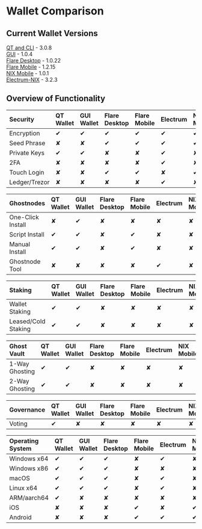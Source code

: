 # Wallet Comparison

## Current Wallet Versions

[QT and CLI](https://github.com/NixPlatform/NixCore/releases) - 3.0.8  
[GUI](https://github.com/NixPlatform/Nix-GUI/releases) - 1.0.4  
[Flare Desktop](https://flarewallet.io/#download) - 1.0.22  
[Flare Mobile](https://flarewallet.io/#download) - 1.2.15  
[NIX Mobile](mobile/installation.md) - 1.0.1  
[Electrum-NIX](https://github.com/NixPlatform/electrum-nix/releases) - 3.2.3

## Overview of Functionality 

| **Security** | QT Wallet | GUI Wallet | Flare Desktop | Flare Mobile | Electrum | NIX Mobile | CLI |
| :--- | :--- | :--- | :--- | :--- | :--- | :--- | :--- |
| Encryption | ✔ | ✔ | ✔ | ✔ | ✔ | ✔ | ✔ |
| Seed Phrase | ✘ | ✘ | ✔ | ✔ | ✔ | ✔ | ✘ |
| Private Keys | ✔ | ✔ | ✘ | ✘ | ✔ | ✘ | ✔ |
| 2FA | ✘ | ✘ | ✘ | ✘ | ✔ | ✘ | ✘ |
| Touch Login | ✘ | ✘ | ✔ | ✔ | ✘ | ✔ | ✘ |
| Ledger/Trezor | ✘ | ✘ | ✘ | ✘ | ✔ | ✘ | ✘ |

| **Ghostnodes** | QT Wallet | GUI Wallet | Flare Desktop | Flare Mobile | Electrum | NIX Mobile | CLI |
| :--- | :--- | :--- | :--- | :--- | :--- | :--- | :--- |
| One-Click Install | ✘ | ✔ | ✘ | ✘ | ✘ | ✘ | ✘ |
| Script Install | ✔ | ✔ | ✘ | ✔ | ✘ | ✘ | ✔ |
| Manual Install | ✔ | ✔ | ✘ | ✔ | ✘ | ✘ | ✔ |
| Ghostnode Tool | ✘ | ✘ | ✘ | ✘ | ✔ | ✘ | ✘ |

| **Staking** | QT Wallet | GUI Wallet | Flare Desktop | Flare Mobile | Electrum | NIX Mobile | CLI |
| :--- | :--- | :--- | :--- | :--- | :--- | :--- | :--- |
| Wallet Staking | ✔ | ✔ | ✘ | ✘ | ✘ | ✘ | ✔ |
| Leased/Cold Staking | ✔ | ✔ | ✘ | ✘ | ✘ | ✘ | ✔ |

| **Ghost Vault** | QT Wallet | GUI Wallet | Flare Desktop | Flare Mobile | Electrum | NIX Mobile | CLI |
| :--- | :--- | :--- | :--- | :--- | :--- | :--- | :--- |
| 1-Way Ghosting | ✔ | ✔ | ✘ | ✘ | ✘ | ✘ | ✔ |
| 2-Way Ghosting | ✔ | ✔ | ✘ | ✘ | ✘ | ✘ | ✔ |

| Governance | QT Wallet | GUI Wallet | Flare Desktop | Flare Mobile | Electrum | NIX Mobile | CLI |
| :--- | :--- | :--- | :--- | :--- | :--- | :--- | :--- |
| Voting                  | ✔ | ✘ | ✘ | ✘ | ✘ | ✘ | ✔ |

| **Operating System** | QT Wallet | GUI Wallet | Flare Desktop | Flare Mobile | Electrum | NIX Mobile | CLI |
| :--- | :--- | :--- | :--- | :--- | :--- | :--- | :--- |
| Windows x64 | ✔ | ✔ | ✔ | ✘ | ✔ | ✘ | ✔ |
| Windows x86 | ✔ | ✔ | ✔ | ✘ | ✘ | ✘ | ✔ |
| macOS | ✔ | ✔ | ✔ | ✘ | ✔ | ✘ | ✔ |
| Linux x64 | ✔ | ✔ | ✔ | ✘ | ✔ | ✘ | ✔ |
| ARM/aarch64 | ✔ | ✘ | ✘ | ✘ | ✘ | ✘ | ✔ |
| iOS | ✘ | ✘ | ✘ | ✔ | ✘ | ✔ | ✘ |
| Android | ✘ | ✘ | ✘ | ✔ | ✔ | ✔ | ✘ |

